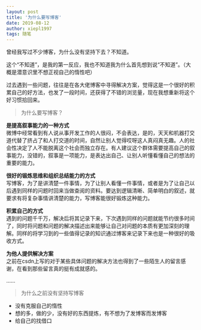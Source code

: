 ```yaml
---
layout: post
title: '为什么要写博客'
date: 2019-08-12
author: xiepl1997
tags: 随笔
---
```


曾经我写过不少博客，为什么没有坚持下去？不知道。

这个“不知道”，是我的第一反应，我也不知道我为什么首先想到说“不知道”。（大概是潜意识里不想正视自己的惰性吧）

过去遇到一些问题，往往是在各大佬博客中寻得解决方案，觉得这是一个很好的积累自己的好方法，也发了一段时间，还获得了不错的浏览量，现在我想重新将这个好习惯拾回来。

>为什么要写博客？

**是提高叙事能力的一种方式**  
微博中经常看到有人说从事开发工作的人很闷，不会表达，是的，天天和机器打交道代替了挤占了和人打交道的时间，自然让别人觉得哎呀这人真闷真无趣。人的社会性决定了人不能脱离这个社会而独立存在。有人建议这个群体需要提高自己的叙事能力，没错的，叙事是一项能力，是表达出自己、让别人听懂看懂自己的想法的重要的能力。

**很好的锻炼思维和组织总结能力的方式**  
写博客，为了是讲清楚一件事情，为了让别人看懂一件事情，或者是为了让自己以后遇到同样的问题时回来当做查阅的资料。要达到逻辑清晰、简单明白的叙述，就要求有将复杂事情讲清楚的能力，写博客能很好锻炼这种能力。

**积累自己的方式**  
遇到的问题千千万，解决后将其记录下来，下次遇到同样的问题就能节约很多时间了，同时将问题和问题的解决描述出来能够让自己对问题的本质有更加深刻的理解。同样的将学习到的一些值得记录的知识通过博客来记录下来也是一种很好的吸收方式。

**为他人提供解决方案**  
之前在csdn上写的对于某些具体问题的解决方法也得到了一些陌生人的留言感谢，在看到那些留言真的挺有成就感的。

……

>为什么之前没有坚持写博客

* 没有克服自己的惰性
* 想的多，做的少，没有好的东西提炼，有不想为了发博客而发博客
* 给自己的找借口
